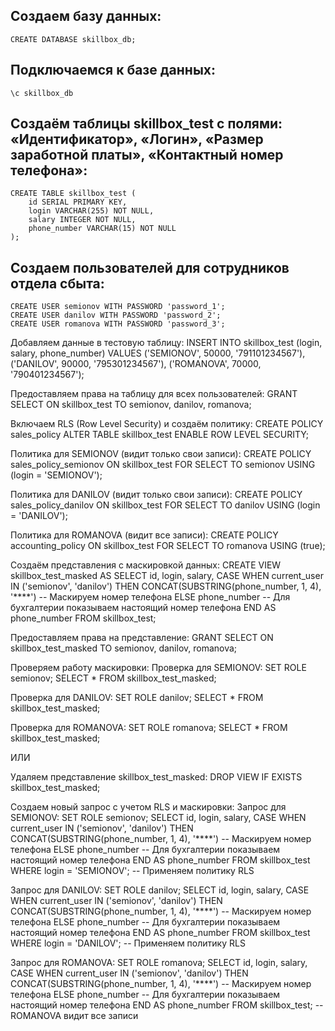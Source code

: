 ## Создаем базу данных:
```
CREATE DATABASE skillbox_db;
```
## Подключаемся к базе данных:
```
\c skillbox_db
```
## Создаём таблицы skillbox_test с полями: «Идентификатор», «Логин», «Размер заработной платы», «Контактный номер телефона»:
```
CREATE TABLE skillbox_test (
    id SERIAL PRIMARY KEY,
    login VARCHAR(255) NOT NULL,
    salary INTEGER NOT NULL,
    phone_number VARCHAR(15) NOT NULL
);
```
## Создаем пользователей для сотрудников отдела сбыта:
```
CREATE USER semionov WITH PASSWORD 'password_1';
CREATE USER danilov WITH PASSWORD 'password_2';
CREATE USER romanova WITH PASSWORD 'password_3';
```
Добавляем данные в тестовую таблицу:
INSERT INTO skillbox_test (login, salary, phone_number) VALUES
('SEMIONOV', 50000, '791101234567'),
('DANILOV', 90000, '795301234567'),
('ROMANOVA', 70000, '790401234567');

Предоставляем права на таблицу для всех пользователей:
GRANT SELECT ON skillbox_test TO semionov, danilov, romanova;

Включаем RLS (Row Level Security) и создаём политику:
CREATE POLICY sales_policy
 ALTER TABLE skillbox_test ENABLE ROW LEVEL SECURITY;

Политика для SEMIONOV (видит только свои записи):
CREATE POLICY sales_policy_semionov
    ON skillbox_test
    FOR SELECT
    TO semionov
    USING (login = 'SEMIONOV');

Политика для DANILOV (видит только свои записи):
CREATE POLICY sales_policy_danilov
    ON skillbox_test
    FOR SELECT
    TO danilov
    USING (login = 'DANILOV');

Политика для ROMANOVA (видит все записи):
CREATE POLICY accounting_policy
    ON skillbox_test
    FOR SELECT
    TO romanova
    USING (true);

Создаём представления с маскировкой данных:
CREATE VIEW skillbox_test_masked AS
SELECT
    id,
    login,
    salary,
    CASE
        WHEN current_user IN ('semionov', 'danilov') THEN
            CONCAT(SUBSTRING(phone_number, 1, 4), '****')  -- Маскируем номер телефона
        ELSE
            phone_number  -- Для бухгалтерии показываем настоящий номер телефона
    END AS phone_number
FROM skillbox_test;

Предоставляем права на представление:
GRANT SELECT ON skillbox_test_masked TO semionov, danilov, romanova;

Проверяем работу маскировки:
Проверка для SEMIONOV:
SET ROLE semionov;
SELECT * FROM skillbox_test_masked;

Проверка для DANILOV:
SET ROLE danilov;
SELECT * FROM skillbox_test_masked;

Проверка для ROMANOVA:
SET ROLE romanova;
SELECT * FROM skillbox_test_masked;


ИЛИ


Удаляем представление skillbox_test_masked:
DROP VIEW IF EXISTS skillbox_test_masked;

Создаем новый запрос с учетом RLS и маскировки:
Запрос для SEMIONOV:
SET ROLE semionov;
SELECT
    id,
    login,
    salary,
    CASE
        WHEN current_user IN ('semionov', 'danilov') THEN
            CONCAT(SUBSTRING(phone_number, 1, 4), '****')  -- Маскируем номер телефона
        ELSE
            phone_number  -- Для бухгалтерии показываем настоящий номер телефона
    END AS phone_number
FROM skillbox_test
WHERE login = 'SEMIONOV';  -- Применяем политику RLS

Запрос для DANILOV:
SET ROLE danilov;
SELECT
    id,
    login,
    salary,
    CASE
        WHEN current_user IN ('semionov', 'danilov') THEN
            CONCAT(SUBSTRING(phone_number, 1, 4), '****')  -- Маскируем номер телефона
        ELSE
            phone_number  -- Для бухгалтерии показываем настоящий номер телефона
    END AS phone_number
FROM skillbox_test
WHERE login = 'DANILOV';  -- Применяем политику RLS

Запрос для ROMANOVA:
SET ROLE romanova;
SELECT
    id,
    login,
    salary,
    CASE
        WHEN current_user IN ('semionov', 'danilov') THEN
            CONCAT(SUBSTRING(phone_number, 1, 4), '****')  -- Маскируем номер телефона
        ELSE
            phone_number  -- Для бухгалтерии показываем настоящий номер телефона
    END AS phone_number
FROM skillbox_test;  -- ROMANOVA видит все записи

